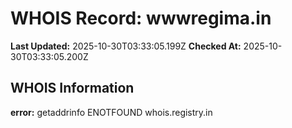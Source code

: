 # WHOIS Record: wwwregima.in

**Last Updated:** 2025-10-30T03:33:05.199Z
**Checked At:** 2025-10-30T03:33:05.200Z

## WHOIS Information

**error:** getaddrinfo ENOTFOUND whois.registry.in

